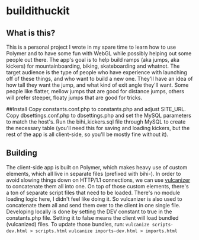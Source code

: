 # buildithuckit

## What is this?
This is a personal project I wrote in my spare time to learn how to use Polymer and to have some fun with WebGL while possibly helping out some people out there.
The app's goal is to help build ramps (aka jumps, aka kickers) for mountainboarding, biking, skateboarding and whatnot.
The target audience is the type of people who have experience with launching off of these things, and who want to build a new one. They'll have an idea of how tall they want the jump, and what kind of exit angle they'll want. Some people like flatter, mellow jumps that are good for distance jumps, others will prefer steeper, floaty jumps that are good for tricks.

##Install
Copy constants.conf.php to constants.php and adjust SITE_URL.
Copy dbsettings.conf.php to dbsettings.php and set the MySQL parameters to match the host's.
Run the bihi_kickers.sql file through MySQL to create the necessary table (you'll need this for saving and loading kickers, but the rest of the app is all client-side, so you'll be mostly fine without it).

## Building
The client-side app is built on Polymer, which makes heavy use of custom elements, which all live in separate files (prefixed with bihi-). In order to avoid slowing things down on HTTP/1.1 connections, we can use [vulcanizer](https://github.com/polymer/vulcanize) to concatenate them all into one.
On top of those custom elements, there's a ton of separate script files that need to be loaded. There's no module loading logic here, I didn't feel like doing it. So vulcanizer is also used to concatenate them all and send them over to the client in one single file.
Developing locally is done by setting the DEV constant to true in the constants.php file. Setting it to false means the client will load bundled (vulcanized) files.
To update those bundles, run:
`vulcanize scripts-dev.html > scripts.html`
`vulcanize imports-dev.html > imports.html`
